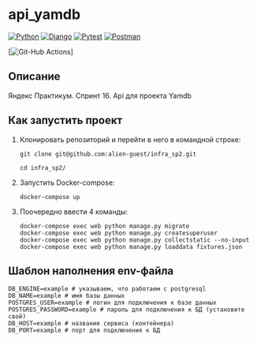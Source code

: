 # api_yamdb

[![Python](https://img.shields.io/badge/-Python-464641?style=flat-square&logo=Python)](https://www.python.org/)
[![Django](https://img.shields.io/badge/Django-464646?style=flat-square&logo=django)](https://www.djangoproject.com/)
[![Pytest](https://img.shields.io/badge/Pytest-464646?style=flat-square&logo=pytest)](https://docs.pytest.org/en/6.2.x/)
[![Postman](https://img.shields.io/badge/Postman-464646?style=flat-square&logo=postman)](https://www.postman.com/)

[![Git-Hub Actions](https://github.com/<OWNER>/<REPOSITORY>/actions/workflows/<WORKFLOW_FILE>/badge.svg)]
## Описание

Яндекс Практикум. Спринт 16. Api для проекта Yamdb

## Как запустить проект

1. Клонировать репозиторий и перейти в него в командной строке:

   ```
   git clone git@github.com:alien-guest/infra_sp2.git
   ```

   ```
   cd infra_sp2/
   ```

2. Запустить Docker-compose:

   ```
   docker-compose up
   ```

3. Поочередно ввести 4 команды:

   ```
   docker-compose exec web python manage.py migrate
   docker-compose exec web python manage.py createsuperuser
   docker-compose exec web python manage.py collectstatic --no-input
   docker-compose exec web python manage.py loaddata fixtures.json
   ```

## Шаблон наполнения env-файла

   ```
   DB_ENGINE=example # указываем, что работаем с postgresql
   DB_NAME=example # имя базы данных
   POSTGRES_USER=example # логин для подключения к базе данных
   POSTGRES_PASSWORD=example # пароль для подключения к БД (установите свой)
   DB_HOST=example # название сервиса (контейнера)
   DB_PORT=example # порт для подключения к БД   
   ```
